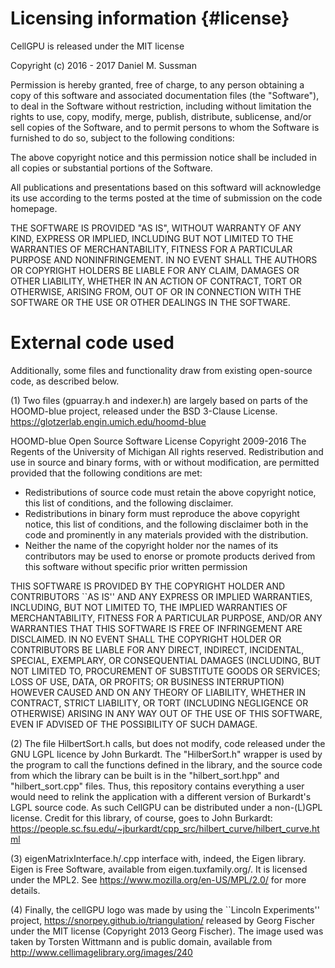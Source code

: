 # Licensing information {#license}

CellGPU is released under the MIT license

Copyright (c) 2016 - 2017 Daniel M. Sussman

Permission is hereby granted, free of charge, to any person obtaining a copy of this software and associated
documentation files (the "Software"), to deal in the Software without restriction, including without limitation
the rights to use, copy, modify, merge, publish, distribute, sublicense, and/or sell copies of the Software,
and to permit persons to whom the Software is furnished to do so, subject to the following conditions:

The above copyright notice and this permission notice shall be included in all copies or substantial portions of the Software.

All publications and presentations based on this softward will acknowledge its use according to the terms posted at the time of submission on the code homepage.

THE SOFTWARE IS PROVIDED "AS IS", WITHOUT WARRANTY OF ANY KIND, EXPRESS OR IMPLIED, INCLUDING BUT NOT LIMITED
TO THE WARRANTIES OF MERCHANTABILITY, FITNESS FOR A PARTICULAR PURPOSE AND NONINFRINGEMENT. IN NO EVENT SHALL
THE AUTHORS OR COPYRIGHT HOLDERS BE LIABLE FOR ANY CLAIM, DAMAGES OR OTHER LIABILITY, WHETHER IN AN ACTION OF
CONTRACT, TORT OR OTHERWISE, ARISING FROM, OUT OF OR IN CONNECTION WITH THE SOFTWARE OR THE USE OR OTHER
DEALINGS IN THE SOFTWARE.

# External code used

Additionally, some files and functionality draw from existing open-source code, as described below.

(1) Two files (gpuarray.h and indexer.h) are largely based on parts of the HOOMD-blue project, released
under the BSD 3-Clause License.
https://glotzerlab.engin.umich.edu/hoomd-blue

HOOMD-blue Open Source Software License Copyright 2009-2016 The Regents of
the University of Michigan All rights reserved.
Redistribution and use in source and binary forms, with or without modification, are permitted provided that the following conditions are met:
* Redistributions of source code must retain the above copyright notice, this list of conditions, and the following disclaimer.
* Redistributions in binary form must reproduce the above copyright notice, this list of conditions, and the following disclaimer both in the code and prominently in any materials provided with the distribution.
* Neither the name of the copyright holder nor the names of its contributors may be used to enorse or promote products derived from this software without specific prior written permission

THIS SOFTWARE IS PROVIDED BY THE COPYRIGHT HOLDER AND CONTRIBUTORS ``AS IS'' AND ANY EXPRESS OR IMPLIED WARRANTIES,
INCLUDING, BUT NOT LIMITED TO, THE IMPLIED WARRANTIES OF MERCHANTABILITY, FITNESS FOR A PARTICULAR PURPOSE, AND/OR
ANY WARRANTIES THAT THIS SOFTWARE IS FREE OF INFRINGEMENT ARE DISCLAIMED. IN NO EVENT SHALL THE COPYRIGHT HOLDER
OR CONTRIBUTORS BE LIABLE FOR ANY DIRECT, INDIRECT, INCIDENTAL, SPECIAL, EXEMPLARY, OR CONSEQUENTIAL DAMAGES
(INCLUDING, BUT NOT LIMITED TO, PROCUREMENT OF SUBSTITUTE GOODS OR SERVICES; LOSS OF USE, DATA, OR PROFITS; OR
BUSINESS INTERRUPTION) HOWEVER CAUSED AND ON ANY THEORY OF LIABILITY, WHETHER IN CONTRACT, STRICT LIABILITY, OR
TORT (INCLUDING NEGLIGENCE OR OTHERWISE) ARISING IN ANY WAY OUT OF THE USE OF THIS SOFTWARE, EVEN IF ADVISED OF
THE POSSIBILITY OF SUCH DAMAGE.

(2) The file HilbertSort.h calls, but does not modify, code released under the GNU LGPL licence by John
Burkardt. The "HilberSort.h" wrapper is used by the program to call the functions defined in the
library, and the source code from which the library can be built is in the "hilbert_sort.hpp" and
"hilbert_sort.cpp" files. Thus, this repository contains everything a user would need to relink the
application with a different version of Burkardt's LGPL source code. As such CellGPU can be distributed
under a non-(L)GPL license. Credit for this library, of course, goes to John Burkardt:
https://people.sc.fsu.edu/~jburkardt/cpp_src/hilbert_curve/hilbert_curve.html

(3) eigenMatrixInterface.h/.cpp interface with, indeed, the Eigen library. Eigen is Free Software,
available from eigen.tuxfamily.org/. It is licensed under the MPL2. See https://www.mozilla.org/en-US/MPL/2.0/ for more details.

(4) Finally, the cellGPU logo was made by using the ``Lincoln Experiments'' project,
https://snorpey.github.io/triangulation/ released by Georg Fischer under the MIT license
(Copyright 2013 Georg Fischer). The image used was taken by Torsten Wittmann and is public domain,
available from http://www.cellimagelibrary.org/images/240
